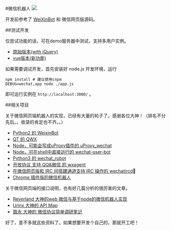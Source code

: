 #微信机器人
![](http://7xr8pm.com1.z0.glb.clouddn.com/nodeWechat.png)

开发前参考了 [WeiXinBot](https://github.com/Urinx/WeixinBot) 和 微信网页版源码。


##测试开发

仅尝试功能的话，可在demo服务器中测试，支持多用户实例。

 * [原始版本(with jQuery)](http://www.sitixi.com:3000) 
 * [vue版本(新功能)](http://www.sitixi.com:3001) 

如果需要调试开发，首先安装好 node.js 开发环境，运行

```shell
npm install # 建议使用cnpm
DEBUG=wechat,app node ./app.js
```

即可运行实例在 `http://localhost:3000/` 。

##相关项目

关于微信网页端机器人的实现，已经有大量的轮子了。感谢各位大神！（排名不分先后。。收录的肯定也不齐。。）

* [Python2 的 WeixinBot](https://github.com/Urinx/WeixinBot)
* [QT 的 QWX](https://github.com/xiangzhai/qwx)
* [Node，可能会写成uProxy插件的 uProxy_wechat](https://github.com/LeMasque/uProxy_wechat)
* [Node，可在shell中直接运行的 wechat-user-bot](https://github.com/HalfdogStudio/wechat-user-bot)
* [Python3 的 wechat_robot](https://github.com/lyyyuna/wechat_robot)
* [开放协议 支持 QQ&微信 的 wxagent](https://github.com/kitech/wxagent)
* [在微信网页版和 IRC 间搭建通道支持 IRC 操作的 wechatircd](https://github.com/MaskRay/wechatircd)
* [Chrome 插件版的微信机器人](https://github.com/spacelan/weixin-bot-chrome-extension)

关于微信网页端的接口说明，也有好几篇分析的很厉害的文章。

* [Reverland 大神的web 微信与基于node的微信机器人实现](http://reverland.org/javascript/2016/01/15/webchat-user-bot/)
* [Urinx 大神的 API Map](https://github.com/Urinx/WeixinBot/blob/master/README.md)
* [聂永 大神的 微信协议简单调研笔记](http://www.blogjava.net/yongboy/archive/2014/03/05/410636.html)

好了，差不多就这些资料了。如果想要开发个自己的，那就开工吧！
